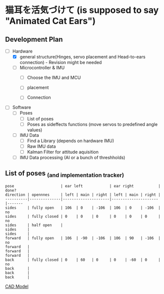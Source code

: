 # 猫耳を活気づけて (is supposed to say "Animated Cat Ears")

## Development Plan
- [ ] Hardware 
  - [x] general structure(Hinges, servo placement and Head-to-ears connection) - Revision might be needed
  - [ ] Microcontroller & IMU
    - [ ] Choose the IMU and MCU
    - [ ] placement
    - [ ] Connection 


- [ ] Software
  - [ ] Poses 
    - [ ] List of poses 
    - [ ] Poses as sideffects functions (move servos to predefined angle values)
  - [ ] IMU Data
    - [ ] Find a Library (depends on hardware IMU)
    - [ ] Raw IMU data
    - [ ] Kalman Filter for attitude aquisition
  - [ ] IMU Data processing (AI or a bunch of threshholds)

## List of poses <sub>(and implementation tracker)</sub>
```
pose                     | ear left            | ear right           | done? 
direction | opennnes     | left | main | right | left | main | right |       
----------|--------------|---------------------|---------------------|-------
sides     | fully open   | 106  | 0    | -106  | 106  | 0    | -106  | no    
sides     | fully closed | 0    | 0    | 0     | 0    | 0    | 0     | no    
sides     | half open    | 
sides     |
sides     |
forward   | fully open   | 106  | -90  | -106  | 106  | 90   | -106  | no    
forward   |
forward   |
forward   |
back      | fully closed | 0    | 60   | 0     | 0    | -60  | 0     | no    
back      |
back      |
back      |
```

[CAD Model](https://cad.onshape.com/documents/12e9aba77e87c6321bec619e/w/794df45025b857e20fcdd77e/e/3349def638c04338ac328868?renderMode=0&uiState=658ed7810e636f5b707b00f6)
